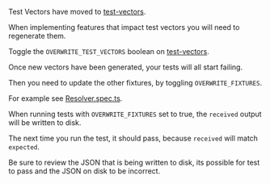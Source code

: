 Test Vectors have moved to [test-vectors](../vectors).

When implementing features that impact test vectors you will need to regenerate them.

Toggle the `OVERWRITE_TEST_VECTORS` boolean on [test-vectors](../vectors/generate.spec.ts).

Once new vectors have been generated, your tests will all start failing.

Then you need to update the other fixtures, by toggling `OVERWRITE_FIXTURES`.

For example see [Resolver.spec.ts](../core/Resolver.spec.ts).

When running tests with `OVERWRITE_FIXTURES` set to true, the `received` output will be written to disk.

The next time you run the test, it should pass, because `received` will match `expected`.

Be sure to review the JSON that is being written to disk, its possible for test to pass and the JSON on disk to be incorrect.
